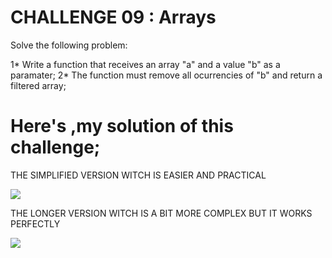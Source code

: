 # CHALLENGE 09 : Arrays 

Solve the following problem:

1* Write a function that receives an array "a" and a value "b" as a paramater;
2* The function must remove all ocurrencies of "b" and return a filtered array;





# Here's ,my solution of this challenge;



THE SIMPLIFIED VERSION WITCH IS EASIER AND PRACTICAL


<a target="_blank"><img src="https://mir-s3-cdn-cf.behance.net/project_modules/fs/4965e5142914517.6278ff6741f0f.png" target="_blank"></a>



THE LONGER VERSION WITCH IS A BIT MORE COMPLEX BUT IT WORKS PERFECTLY


<a target="_blank"><img src="https://mir-s3-cdn-cf.behance.net/project_modules/fs/f9cd6e142914517.6278ff6742743.png" target="_blank"></a>

